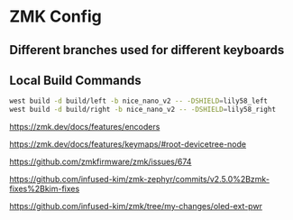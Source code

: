 # ZMK Config

## Different branches used for different keyboards

## Local Build Commands
```bash
west build -d build/left -b nice_nano_v2 -- -DSHIELD=lily58_left
west build -d build/right -b nice_nano_v2 -- -DSHIELD=lily58_right
```

https://zmk.dev/docs/features/encoders

https://zmk.dev/docs/features/keymaps/#root-devicetree-node

https://github.com/zmkfirmware/zmk/issues/674

https://github.com/infused-kim/zmk-zephyr/commits/v2.5.0%2Bzmk-fixes%2Bkim-fixes

https://github.com/infused-kim/zmk/tree/my-changes/oled-ext-pwr
